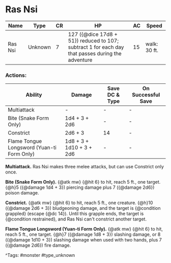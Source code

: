 # Ras Nsi

| Name | Type | CR | HP | AC | Speed |
|------|------|----|----|----|-------|
| Ras Nsi | Unknown | 7 | 127 ({@dice 17d8 + 51}) reduced to 107; subtract 1 for each day that passes during the adventure | 15 | walk: 30 ft. |

### Actions:

| Ability | Damage | Save DC & Type | On Successful Save |
|---------|--------|----------------|--------------------|
| Multiattack | - | - | - |
| Bite (Snake Form Only) | 1d4 + 3 + 2d6 | - | - |
| Constrict | 2d6 + 3 | 14 | - |
| Flame Tongue Longsword (Yuan-ti Form Only) | 1d8 + 3 + 1d10 + 3 + 2d6 | - | - |


**Multiattack.** Ras Nsi makes three melee attacks, but can use Constrict only once.

**Bite (Snake Form Only).** {@atk mw} {@hit 6} to hit, reach 5 ft., one target. {@h}5 ({@damage 1d4 + 3}) piercing damage plus 7 ({@damage 2d6}) poison damage.

**Constrict.** {@atk mw} {@hit 6} to hit, reach 5 ft., one creature. {@h}10 ({@damage 2d6 + 3}) bludgeoning damage, and the target is {@condition grappled} (escape {@dc 14}). Until this grapple ends, the target is {@condition restrained}, and Ras Nsi can't constrict another target.

**Flame Tongue Longsword (Yuan-ti Form Only).** {@atk mw} {@hit 6} to hit, reach 5 ft., one target. {@h}7 ({@damage 1d8 + 3}) slashing damage, or 8 ({@damage 1d10 + 3}) slashing damage when used with two hands, plus 7 ({@damage 2d6}) fire damage.

^Tags: #monster #type_unknown
